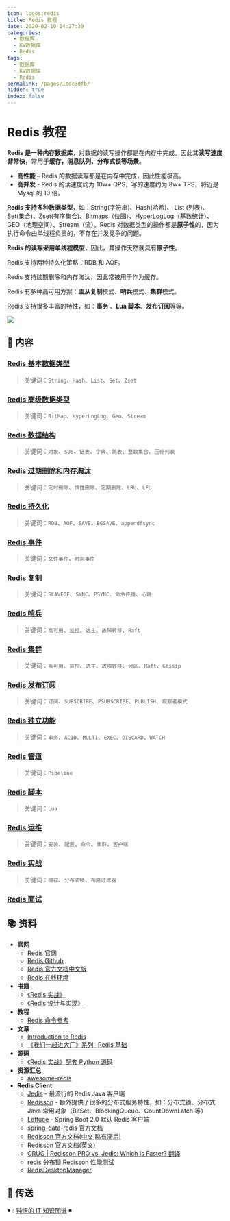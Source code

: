 ```yaml
---
icon: logos:redis
title: Redis 教程
date: 2020-02-10 14:27:39
categories:
  - 数据库
  - KV数据库
  - Redis
tags:
  - 数据库
  - KV数据库
  - Redis
permalink: /pages/1cdc3dfb/
hidden: true
index: false
---
```


# Redis 教程

**Redis 是一种内存数据库**，对数据的读写操作都是在内存中完成。因此其**读写速度非常快**，常用于**缓存，消息队列、分布式锁等场景**。

- **高性能** – Redis 的数据读写都是在内存中完成，因此性能极高。
- **高并发** - Redis 的读速度约为 10w+ QPS，写的速度约为 8w+ TPS，将近是 Mysql 的 10 倍。

**Redis 支持多种数据类型**，如：String(字符串)、Hash(哈希)、 List (列表)、Set(集合)、Zset(有序集合)、Bitmaps（位图）、HyperLogLog（基数统计）、GEO（地理空间）、Stream（流）。Redis 对数据类型的操作都是**原子性**的，因为执行命令由单线程负责的，不存在并发竞争的问题。

**Redis 的读写采用单线程模型**，因此，其操作天然就具有**原子性**。

Redis 支持两种持久化策略：RDB 和 AOF。

Redis 支持过期删除和内存淘汰，因此常被用于作为缓存。

Redis 有多种高可用方案：**主从复制**模式、**哨兵**模式、**集群**模式。

Redis 支持很多丰富的特性，如：**事务** 、**Lua 脚本**、**发布订阅**等等。

![](https://architecturenotes.co/content/images/size/w2400/2022/08/Redis-v2-01-1.jpg)

## 📖 内容

### [Redis 基本数据类型](01.Redis基本数据类型.md)

> 关键词：`String`、`Hash`、`List`、`Set`、`Zset`

### [Redis 高级数据类型](02.Redis高级数据类型.md)

> 关键词：`BitMap`、`HyperLogLog`、`Geo`、`Stream`

### [Redis 数据结构](03.Redis数据结构.md)

> 关键词：`对象`、`SDS`、`链表`、`字典`、`跳表`、`整数集合`、`压缩列表`

### [Redis 过期删除和内存淘汰](11.Redis过期删除和内存淘汰.md)

> 关键词：`定时删除`、`惰性删除`、`定期删除`、`LRU`、`LFU`

### [Redis 持久化](12.Redis持久化.md)

> 关键词：`RDB`、`AOF`、`SAVE`、`BGSAVE`、`appendfsync`

### [Redis 事件](13.Redis事件.md)

> 关键词：`文件事件`、`时间事件`

### [Redis 复制](21.Redis复制.md)

> 关键词：`SLAVEOF`、`SYNC`、`PSYNC`、`命令传播`、`心跳`

### [Redis 哨兵](22.Redis哨兵.md)

> 关键词：`高可用`、`监控`、`选主`、`故障转移`、`Raft`

### [Redis 集群](23.Redis集群.md)

> 关键词：`高可用`、`监控`、`选主`、`故障转移`、`分区`、`Raft`、`Gossip`

### [Redis 发布订阅](31.Redis发布订阅.md)

> 关键词：`订阅`、`SUBSCRIBE`、`PSUBSCRIBE`、`PUBLISH`、`观察者模式`

### [Redis 独立功能](32.Redis事务.md)

> 关键词：`事务`、`ACID`、`MULTI`、`EXEC`、`DISCARD`、`WATCH`

### [Redis 管道](33.Redis管道.md)

> 关键词：`Pipeline`

### [Redis 脚本](34.Redis脚本.md)

> 关键词：`Lua`

### [Redis 运维](41.Redis运维.md)

> 关键词：`安装`、`配置`、`命令`、`集群`、`客户端`

### [Redis 实战](42.Redis实战.md)

> 关键词：`缓存`、`分布式锁`、`布隆过滤器`

### [Redis 面试](99.Redis面试.md)

## 📚 资料

- **官网**
  - [Redis 官网](https://redis.io/)
  - [Redis Github](https://github.com/antirez/redis)
  - [Redis 官方文档中文版](http://redis.cn/)
  - [Redis 在线环境](https://try.redis.io/)
- **书籍**
  - [《Redis 实战》](https://item.jd.com/11791607.html)
  - [《Redis 设计与实现》](https://item.jd.com/11486101.html)
- **教程**
  - [Redis 命令参考](http://redisdoc.com/)
- **文章**
  - [Introduction to Redis](https://www.slideshare.net/dvirsky/introduction-to-redis)
  - [《我们一起进大厂》系列- Redis 基础](https://juejin.im/post/5db66ed9e51d452a2f15d833)
- **源码**
  - [《Redis 实战》配套 Python 源码](https://github.com/josiahcarlson/redis-in-action)
- **资源汇总**
  - [awesome-redis](https://github.com/JamzyWang/awesome-redis)
- **Redis Client**
  - [Jedis](https://github.com/xetorthio/jedis) - 最流行的 Redis Java 客户端
  - [Redisson](https://github.com/redisson/redisson) - 额外提供了很多的分布式服务特性，如：分布式锁、分布式 Java 常用对象（BitSet、BlockingQueue、CountDownLatch 等）
  - [Lettuce](https://github.com/lettuce-io/lettuce-core) - Spring Boot 2.0 默认 Redis 客户端
  - [spring-data-redis 官方文档](https://docs.spring.io/spring-data/redis/docs/1.8.13.RELEASE/reference/html/)
  - [Redisson 官方文档(中文,略有滞后)](https://github.com/redisson/redisson/wiki/%E7%9B%AE%E5%BD%95)
  - [Redisson 官方文档(英文)](https://github.com/redisson/redisson/wiki/Table-of-Content)
  - [CRUG | Redisson PRO vs. Jedis: Which Is Faster? 翻译](https://www.jianshu.com/p/82f0d5abb002)
  - [redis 分布锁 Redisson 性能测试](https://blog.csdn.net/everlasting_188/article/details/51073505)
  - [RedisDesktopManager](https://github.com/uglide/RedisDesktopManager)

## 🚪 传送

◾ 💧 [钝悟的 IT 知识图谱](https://dunwu.github.io/waterdrop/) ◾
